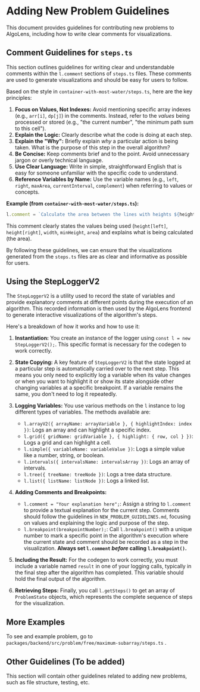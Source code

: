 # Adding New Problem Guidelines

This document provides guidelines for contributing new problems to AlgoLens, including how to write clear comments for visualizations.

## Comment Guidelines for `steps.ts`

This section outlines guidelines for writing clear and understandable comments within the `l.comment` sections of `steps.ts` files. These comments are used to generate visualizations and should be easy for users to follow.

Based on the style in `container-with-most-water/steps.ts`, here are the key principles:

1.  **Focus on Values, Not Indexes:** Avoid mentioning specific array indexes (e.g., `arr[i]`, `dp[j]`) in the comments. Instead, refer to the *values* being processed or stored (e.g., "the current number", "the minimum path sum to this cell").
2.  **Explain the Logic:** Clearly describe what the code is doing at each step.
3.  **Explain the "Why":** Briefly explain *why* a particular action is being taken. What is the purpose of this step in the overall algorithm?
4.  **Be Concise:** Keep comments brief and to the point. Avoid unnecessary jargon or overly technical language.
5.  **Use Clear Language:** Write in simple, straightforward English that is easy for someone unfamiliar with the specific code to understand.
6.  **Reference Variables by Name:** Use the variable names (e.g., `left`, `right`, `maxArea`, `currentInterval`, `complement`) when referring to values or concepts.

**Example (from `container-with-most-water/steps.ts`):**

```typescript
l.comment = `Calculate the area between the lines with heights ${height[left]} and ${height[right]}. Width is ${width}, minimum height is ${minHeight}. Area = ${area}.`;
```

This comment clearly states the values being used (`height[left]`, `height[right]`, `width`, `minHeight`, `area`) and explains what is being calculated (the area).

By following these guidelines, we can ensure that the visualizations generated from the `steps.ts` files are as clear and informative as possible for users.

## Using the StepLoggerV2

The `StepLoggerV2` is a utility used to record the state of variables and provide explanatory comments at different points during the execution of an algorithm. This recorded information is then used by the AlgoLens frontend to generate interactive visualizations of the algorithm's steps.

Here's a breakdown of how it works and how to use it:

1.  **Instantiation:** You create an instance of the logger using `const l = new StepLoggerV2();`. This specific format is necessary for the codegen to work correctly.

2.  **State Copying:** A key feature of `StepLoggerV2` is that the state logged at a particular step is automatically carried over to the next step. This means you only need to explicitly log a variable when its value changes or when you want to highlight it or show its state alongside other changing variables at a specific breakpoint. If a variable remains the same, you don't need to log it repeatedly.

3.  **Logging Variables:** You use various methods on the `l` instance to log different types of variables. The methods available are:
    *   `l.arrayV2({ arrayName: arrayVariable }, { highlightIndex: index })`: Logs an array and can highlight a specific index.
    *   `l.grid({ gridName: gridVariable }, { highlight: { row, col } })`: Logs a grid and can highlight a cell.
    *   `l.simple({ variableName: variableValue })`: Logs a simple value like a number, string, or boolean.
    *   `l.intervals({ intervalsName: intervalsArray })`: Logs an array of intervals.
    *   `l.tree({ treeName: treeNode })`: Logs a tree data structure.
    *   `l.list({ listName: listNode })`: Logs a linked list.

4.  **Adding Comments and Breakpoints:**
    *   `l.comment = "Your explanation here";`: Assign a string to `l.comment` to provide a textual explanation for the current step. Comments should follow the guidelines in `NEW_PROBLEM_GUIDELINES.md`, focusing on values and explaining the logic and purpose of the step.
    *   `l.breakpoint(breakpointNumber);`: Call `l.breakpoint()` with a unique number to mark a specific point in the algorithm's execution where the current state and comment should be recorded as a step in the visualization. **Always set `l.comment` *before* calling `l.breakpoint()`.**

5.  **Including the Result:** For the codegen to work correctly, you must include a variable named `result` in one of your logging calls, typically in the final step after the algorithm has completed. This variable should hold the final output of the algorithm.

6.  **Retrieving Steps:** Finally, you call `l.getSteps()` to get an array of `ProblemState` objects, which represents the complete sequence of steps for the visualization.

## More Examples

To see and example problem, go to `packages/backend/src/problem/free/maximum-subarray/steps.ts` .

## Other Guidelines (To be added)

This section will contain other guidelines related to adding new problems, such as file structure, testing, etc.